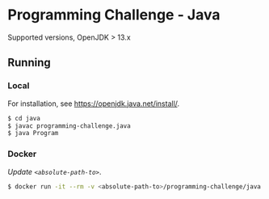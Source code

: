 # Programming Challenge - Java

Supported versions, OpenJDK > 13.x

## Running

### Local

For installation, see https://openjdk.java.net/install/.

```bash
$ cd java
$ javac programming-challenge.java
$ java Program
```

### Docker

*Update `<absolute-path-to>`*.

```bash
$ docker run -it --rm -v <absolute-path-to>/programming-challenge/java:/usr/programming-challenge -w /usr/programming-challenge openjdk:13-jdk-alpine sh -c "javac programming-challenge.java && java Program"
```
